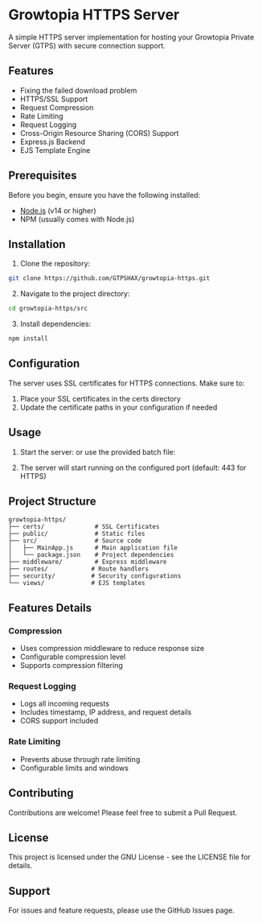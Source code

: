 # Growtopia HTTPS Server

A simple HTTPS server implementation for hosting your Growtopia Private Server (GTPS) with secure connection support.

## Features

- Fixing the failed download problem
- HTTPS/SSL Support
- Request Compression
- Rate Limiting
- Request Logging
- Cross-Origin Resource Sharing (CORS) Support
- Express.js Backend
- EJS Template Engine

## Prerequisites

Before you begin, ensure you have the following installed:
- [Node.js](https://nodejs.org/) (v14 or higher)
- NPM (usually comes with Node.js)

## Installation

1. Clone the repository:
```bash
git clone https://github.com/GTPSHAX/growtopia-https.git
```
2. Navigate to the project directory:
```bash
cd growtopia-https/src
```
3. Install dependencies:
```bash
npm install
```

## Configuration

The server uses SSL certificates for HTTPS connections. Make sure to:

1. Place your SSL certificates in the certs directory
2. Update the certificate paths in your configuration if needed

## Usage

1. Start the server:
or use the provided batch file:

2. The server will start running on the configured port (default: 443 for HTTPS)

## Project Structure
```plaintext
growtopia-https/
├── certs/              # SSL Certificates
├── public/             # Static files
├── src/                # Source code
│   ├── MainApp.js      # Main application file
│   └── package.json    # Project dependencies
├── middleware/         # Express middleware
├── routes/            # Route handlers
├── security/          # Security configurations
└── views/             # EJS templates
 ```
 
## Features Details

### Compression

- Uses compression middleware to reduce response size
- Configurable compression level
- Supports compression filtering

### Request Logging

- Logs all incoming requests
- Includes timestamp, IP address, and request details
- CORS support included

### Rate Limiting

- Prevents abuse through rate limiting
- Configurable limits and windows

## Contributing

Contributions are welcome! Please feel free to submit a Pull Request.

## License

This project is licensed under the GNU License - see the LICENSE file for details.

## Support

For issues and feature requests, please use the GitHub Issues page.